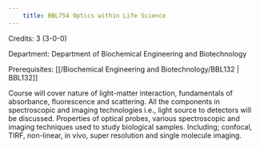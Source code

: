 ```yaml
---
    title: BBL754 Optics within Life Science
---
```

Credits: 3 (3-0-0)

Department: Department of Biochemical Engineering and Biotechnology

Prerequisites: [[/Biochemical Engineering and Biotechnology/BBL132 | BBL132]]

Course will cover nature of light-matter interaction, fundamentals of absorbance, fluorescence and scattering. All the components in spectroscopic and imaging technologies i.e., light source to detectors will be discussed. Properties of optical probes, various spectroscopic and imaging techniques used to study biological samples. Including; confocal, TIRF, non-linear, in vivo, super resolution and single molecule imaging.